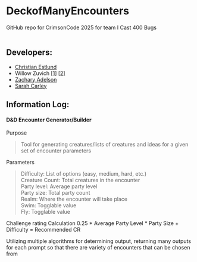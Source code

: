 # DeckofManyEncounters
GitHub repo for CrimsonCode 2025 for team I Cast 400 Bugs <br><br>
## Developers: 
- [Christian Estlund](https://github.com/christianestlund)<br>
- Willow Zuvich [[1]](https://github.com/WillowZuvich) [[2]](https://github.com/IcyMarty)<br>
- [Zachary Adelson](https://github.com/zachA214)<br>
- [Sarah Carley](https://github.com/Stellarone60)<br>

## Information Log:

#### D&D Encounter Generator/Builder
Purpose
> Tool for generating creatures/lists of creatures and ideas for a given set of encounter parameters

Parameters
> Difficulty: List of options (easy, medium, hard, etc.) <br>
> Creature Count: Total creatures in the encounter <br>
> Party level: Average party level <br>
> Party size: Total party count <br>
> Realm: Where the encounter will take place <br>
> Swim: Togglable value <br>
> Fly: Togglable value <br>

Challenge rating Calculation
0.25 * Average Party Level * Party Size + Difficulty = Recommended CR <br>

Utilizing multiple algorithms for determining output, returning many outputs for each prompt so that there are variety of encounters that can be chosen from
